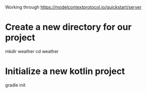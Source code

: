 Working through https://modelcontextprotocol.io/quickstart/server

# Create a new directory for our project
mkdir weather
cd weather

# Initialize a new kotlin project
gradle init

